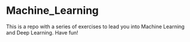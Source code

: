 # Machine_Learning
This is a repo with a series of exercises to lead you into Machine Learning and Deep Learning. Have fun!
